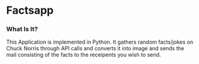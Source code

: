 # Factsapp
### What Is It?

This Application is implemented in Python.
It gathers random facts/jokes on Chuck Norris through API calls and converts it into image and sends the mail consisting of the facts to the receipents you wish to send.
